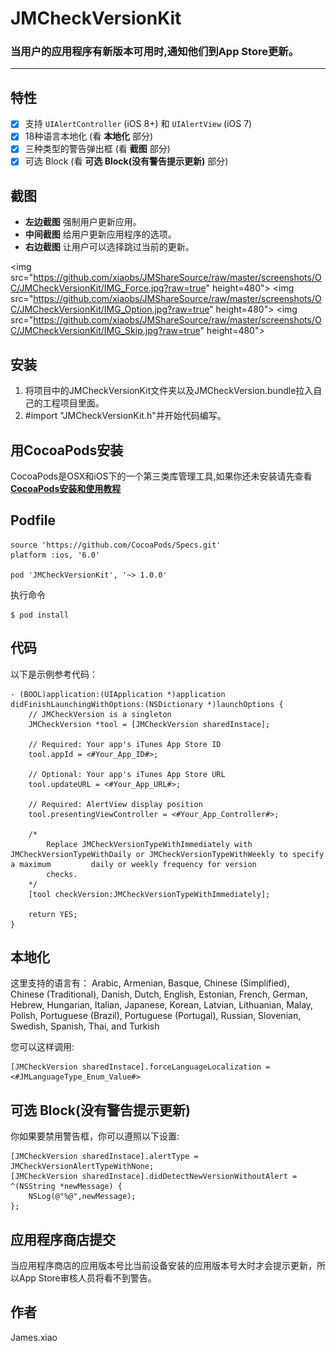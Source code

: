 # JMCheckVersionKit
### 当用户的应用程序有新版本可用时,通知他们到App Store更新。
---
## 特性
- [x] 支持 `UIAlertController` (iOS 8+) 和 `UIAlertView` (iOS 7)
- [x] 18种语言本地化 (看 **本地化** 部分)
- [x] 三种类型的警告弹出框 (看 **截图** 部分)
- [x] 可选 Block (看 **可选 Block(没有警告提示更新)** 部分)

## 截图

- **左边截图** 强制用户更新应用。
- **中间截图** 给用户更新应用程序的选项。
- **右边截图** 让用户可以选择跳过当前的更新。

<img src="https://github.com/xiaobs/JMShareSource/raw/master/screenshots/OC/JMCheckVersionKit/IMG_Force.jpg?raw=true" height=480">
<img src="https://github.com/xiaobs/JMShareSource/raw/master/screenshots/OC/JMCheckVersionKit/IMG_Option.jpg?raw=true" height=480">
<img src="https://github.com/xiaobs/JMShareSource/raw/master/screenshots/OC/JMCheckVersionKit/IMG_Skip.jpg?raw=true" height=480">

## 安装
1. 将项目中的JMCheckVersionKit文件夹以及JMCheckVersion.bundle拉入自己的工程项目里面。
2. #import "JMCheckVersionKit.h"并开始代码编写。

## 用CocoaPods安装
CocoaPods是OSX和iOS下的一个第三类库管理工具,如果你还未安装请先查看[**CocoaPods安装和使用教程**](http://code4app.com/article/cocoapods-install-usage)

## Podfile
```OC
source 'https://github.com/CocoaPods/Specs.git'
platform :ios, '6.0'

pod 'JMCheckVersionKit', '~> 1.0.0'
```
执行命令
```OC
$ pod install
```
## 代码
以下是示例参考代码：

```OC
- (BOOL)application:(UIApplication *)application didFinishLaunchingWithOptions:(NSDictionary *)launchOptions {
    // JMCheckVersion is a singleton
    JMCheckVersion *tool = [JMCheckVersion sharedInstace];
    
    // Required: Your app's iTunes App Store ID
    tool.appId = <#Your_App_ID#>;
    
    // Optional: Your app's iTunes App Store URL
    tool.updateURL = <#Your_App_URL#>;
    
    // Required: AlertView display position 
    tool.presentingViewController = <#Your_App_Controller#>;

    /*
        Replace JMCheckVersionTypeWithImmediately with JMCheckVersionTypeWithDaily or JMCheckVersionTypeWithWeekly to specify a maximum         daily or weekly frequency for version
        checks.
    */
    [tool checkVersion:JMCheckVersionTypeWithImmediately];
    
    return YES;
}
```
## 本地化
这里支持的语言有： Arabic, Armenian, Basque, Chinese (Simplified), Chinese (Traditional), Danish, Dutch, English, Estonian, French, German, Hebrew, Hungarian, Italian, Japanese, Korean, Latvian, Lithuanian, Malay, Polish, Portuguese (Brazil), Portuguese (Portugal), Russian, Slovenian, Swedish, Spanish, Thai, and Turkish

您可以这样调用:

```OC
[JMCheckVersion sharedInstace].forceLanguageLocalization = <#JMLanguageType_Enum_Value#>
```
## 可选 Block(没有警告提示更新)

你如果要禁用警告框，你可以遵照以下设置:
```OC
[JMCheckVersion sharedInstace].alertType = JMCheckVersionAlertTypeWithNone;
[JMCheckVersion sharedInstace].didDetectNewVersionWithoutAlert = ^(NSString *newMessage) {
    NSLog(@"%@",newMessage);
};
```
## 应用程序商店提交
当应用程序商店的应用版本号比当前设备安装的应用版本号大时才会提示更新，所以App Store审核人员将看不到警告。

## 作者
James.xiao

